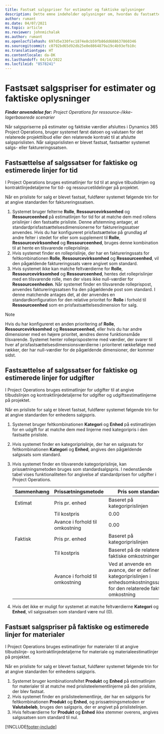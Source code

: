 ```yaml
---
title: Fastsæt salgspriser for estimater og faktiske oplysninger
description: Dette emne indeholder oplysninger om, hvordan du fastsætter salgssatser estimater og faktiske oplysninger.
author: rumant
ms.date: 04/07/2021
ms.topic: article
ms.reviewer: johnmichalak
ms.author: rumant
ms.openlocfilehash: 697d5e330fec1874e8cb59fb86dd688637860346
ms.sourcegitcommit: c0792bd65d92db25e0e8864879a19c4b93efb10c
ms.translationtype: HT
ms.contentlocale: da-DK
ms.lasthandoff: 04/14/2022
ms.locfileid: "8578241"
---
```

# <a name="resolve-sales-prices-for-estimates-and-actuals"></a>Fastsæt salgspriser for estimater og faktiske oplysninger

_**Finder anvendelse for:** Project Operations for ressource-/ikke-lagerbaserede scenarier_

Når salgspriserne på estimater og faktiske værdier afsluttes i Dynamics 365 Project Operations, bruger systemet først datoen og valutaen for det relaterede projekttilbud eller den relaterede kontrakt til at afslutte salgsprislisten. Når salgsprislisten er blevet fastsat, fastsætter systemet salgs- eller faktureringssatsen.

## <a name="resolve-sales-rates-on-actual-and-estimate-lines-for-time"></a>Fastsættelse af salgssatser for faktiske og estimerede linjer for tid

I Project Operations bruges estimatlinjer for tid til at angive tilbudslinjen og kontraktlinjedetaljerne for tid- og ressourcetildelinger på projektet.

Når en prisliste for salg er blevet fastsat, fuldfører systemet følgende trin for at angive standarden for faktureringssatsen.

1. Systemet bruger felterne **Rolle**, **Ressourcevirksomhed** og **Ressourceenhed** på estimatlinjen for tid for at matche dem med rollens prislinjer i den fastsatte prisliste. Denne afstemning antager, at standardprisfastsættelsesdimensionerne for faktureringssatser anvendes. Hvis du har konfigureret prisfastsættelse på grundlag af andre felter i stedet for eller som supplement til **Rolle**, **Ressourcevirksomhed** og **Ressourceenhed**, bruges denne kombination til at hente en tilsvarende rolleprislinje.
2. Hvis systemet finder en rolleprislinje, der har en faktureringssats for feltkombinationen **Rolle**, **Ressourcevirksomhed** og **Ressourceenhed**, vil den pågældende faktureringssats være angivet som standard.
3. Hvis systemet ikke kan matche feltværdierne for **Rolle**, **Ressourcevirksomhed** og **Ressourceenhed**, hentes det rolleprislinjer med en tilsvarende rolle, men der vises ikke null-værdier for **Ressourceenheden**. Når systemet finder en tilsvarende rolleprispost, anvendes faktureringssatsen fra den pågældende post som standard. I denne matchende antages det, at der anvendes en standardkonfiguration for den relative prioritet for **Rolle** i forhold til **Ressourceenhed** som en prisfastsættelsesdimension for salg.

> [!NOTE]
> Hvis du har konfigureret en anden prioritering af **Rolle**, **Ressourcevirksomhed** og **Ressourceenhed**, eller hvis du har andre dimensioner med en højere prioritet, ændres denne funktionsmåde tilsvarende. Systemet henter rolleprisposterne med værdier, der svarer til hver af prisfastsættelsesdimensionsværdierne i prioriteret rækkefølge med rækker, der har null-værdier for de pågældende dimensioner, der kommer sidst.

## <a name="resolve-sales-rates-on-actual-and-estimate-lines-for-expense"></a>Fastsættelse af salgssatser for faktiske og estimerede linjer for udgifter

I Project Operations bruges estimatlinjer for udgifter til at angive tilbudslinjen og kontraktlinjedetaljerne for udgifter og udgiftsestimatlinjerne på projektet.

Når en prisliste for salg er blevet fastsat, fuldfører systemet følgende trin for at angive standarden for enhedens salgspris.

1. Systemet bruger feltkombinationen **Kategori** og **Enhed** på estimatlinjen for en udgift for at matche dem med linjerne med kategoripris i den fastsatte prisliste.
2. Hvis systemet finder en kategoriprislinje, der har en salgssats for feltkombinationen **Kategori** og **Enhed**, angives den pågældende salgssats som standard.
3. Hvis systemet finder en tilsvarende kategoriprislinje, kan prissætningsmetoden bruges som standardsalgspris. I nedenstående tabel vises funktionaliteten for angivelse af standardprisen for udgifter i Project Operations.

    | Sammenhæng | Prissætningsmetode | Pris som standard |
    | --- | --- | --- |
    | Estimat | Pris pr. enhed | Baseret på kategoriprislinjen |
    | &nbsp; | Til kostpris | 0.00 |
    | &nbsp; | Avance i forhold til omkostning | 0.00 |
    | Faktisk | Pris pr. enhed | Baseret på kategoriprislinjen |
    | &nbsp; | Til kostpris | Baseret på de relaterede faktiske omkostninger |
    | &nbsp; | Avance i forhold til omkostning | Ved at anvende en avance, der er defineret af kategoriprislinjen i enhedsomkostningssatsen for den relaterede faktiske omkostning |

4. Hvis det ikke er muligt for systemet at matche feltværdierne **Kategori** og **Enhed**, vil salgssatsen som standard være nul (0).

## <a name="resolve-sales-rates-on-actual-and-estimate-lines-for-material"></a>Fastsæt salgspriser på faktiske og estimerede linjer for materialer

I Project Operations bruges estimatlinjer for materialer til at angive tilbudslinje- og kontraktlinjedetaljerne for materiale og materialeestimatlinjer på projektet.

Når en prisliste for salg er blevet fastsat, fuldfører systemet følgende trin for at angive standarden for enhedens salgspris.

1. Systemet bruger kombinationsfeltet **Produkt** og **Enhed** på estimatlinjen for materialer til at matche med prislisteelementlinjerne på den prisliste, der blev fastsat.
2. Hvis systemet finder en prislisteelementlinje, der har en salgspris for feltkombinationen **Produkt** og **Enhed**, og prissætningsmetoden er **Valutabeløb**, bruges den salgspris, der er angivet på prislistelinjen.
3. Hvis feltværdierne for **Produkt** og **Enhed** ikke stemmer overens, angives salgssatsen som standard til nul.



[!INCLUDE[footer-include](../includes/footer-banner.md)]
